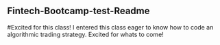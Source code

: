## Fintech-Bootcamp-test-Readme
#Excited for this class!
I entered this class eager to know how to code an algorithmic trading strategy.
Excited for whats to come!
